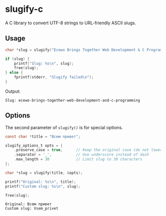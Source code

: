 # slugify-c

A C library to convert UTF-8 strings to URL-friendly ASCII slugs.

## Usage

```c
char *slug = slugify("Ecewo Brings Together Web Development & C Programming", NULL);

if (slug) {
    printf("Slug: %s\n", slug);
    free(slug);
} else {
    fprintf(stderr, "Slugify failed\n");
}
```

Output:
```shell
Slug: ecewo-brings-together-web-development-and-c-programming
```

## Options

The second parameter of `slugify()` is for special options.

```c
const char *title = "Всем привет";

slugify_options_t opts = {
    .preserve_case = true,      // Keep the original case (do not lowercase)
    .separator = '_',           // Use underscore instead of dash
    .max_length = 30            // Limit slug to 30 characters
};

char *slug = slugify(title, &opts);

printf("Original: %s\n", title);
printf("Custom slug: %s\n", slug);

free(slug);
```

```shell
Original: Всем привет
Custom slug: Vsem_privet
```
